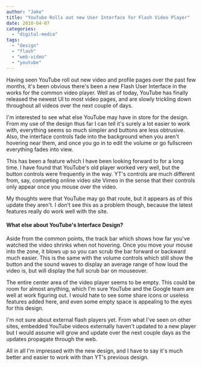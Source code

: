 ```yaml
---
author: "Jake"
title: "YouTube Rolls out new User Interface for Flash Video Player"
date: 2010-04-07
categories: 
  - "digital-media"
tags: 
  - "design"
  - "flash"
  - "web-video"
  - "youtube"
---
```


Having seen YouTube roll out new video and profile pages over the past few months, it's been obvious there's been a new Flash User Interface in the works for the common video player. Well as of today, YouTube has finally released the newest UI to most video pages, and are slowly trickling down throughout all videos over the next couple of days.

<!--more-->

I'm interested to see what else YouTube may have in store for the design. From my use of the design thus far I can tell it's surely a lot easier to work with, everything seems so much simpler and buttons are less obtrusive. Also, the interface controls fade into the background when you aren't hovering near them, and once you go in to edit the volume or go fullscreen everything fades into view.

This has been a feature which I have been looking forward to for a long time. I have found that YouTube's old player worked very well, but the button controls were frequently in the way. YT's controls are much different from, say, competing online video site Vimeo in the sense that their controls only appear once you mouse over the video.

My thoughts were that YouTube may go that route, but it appears as of this update they aren't. I don't see this as a problem though, because the latest features really do work well with the site.

#### What else about YouTube's Interface Design?

Aside from the common points, the track bar which shows how far you've watched the video shrinks when not hovering. Once you move your mouse into the zone, it blows up so you can scrub the bar forward or backward much easier. This is the same with the volume controls which still show the button and the sound waves to display an average range of how loud the video is, but will display the full scrub bar on mouseover.

The entire center area of the video player seems to be empty. This could be room for almost anything, which I'm sure YouTube and the Google team are well at work figuring out. I would hate to see some share icons or useless features added here, and even some empty space is appealing to the eyes for this design.

I'm not sure about external flash players yet. From what I've seen on other sites, embedded YouTube videos externally haven't updated to a new player but I would assume will grow and update over the next couple days as the updates propagate through the web.

All in all I'm impressed with the new design, and I have to say it's much better and easier to work with than YT's previous design.
